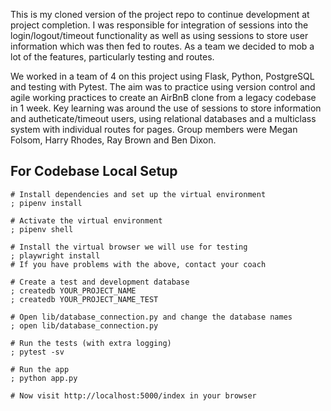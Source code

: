 This is my cloned version of the project repo to continue development at project completion.
I was responsible for integration of sessions into the login/logout/timeout functionality as well as using sessions to store user information which was then fed to routes. As a team we decided to mob a lot of the features, particularly testing and routes.

We worked in a team of 4 on this project using Flask, Python, PostgreSQL and testing with Pytest. The aim was to practice using version control and agile working practices to create an AirBnB clone from a legacy codebase in 1 week.
Key learning was around the use of sessions to store information and autheticate/timeout users, using relational databases and a multiclass system with individual routes for pages.
Group members were Megan Folsom, Harry Rhodes, Ray Brown and Ben Dixon. 


## For Codebase Local Setup

```shell
# Install dependencies and set up the virtual environment
; pipenv install

# Activate the virtual environment
; pipenv shell

# Install the virtual browser we will use for testing
; playwright install
# If you have problems with the above, contact your coach

# Create a test and development database
; createdb YOUR_PROJECT_NAME
; createdb YOUR_PROJECT_NAME_TEST

# Open lib/database_connection.py and change the database names
; open lib/database_connection.py

# Run the tests (with extra logging)
; pytest -sv

# Run the app
; python app.py

# Now visit http://localhost:5000/index in your browser
```
